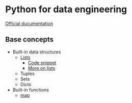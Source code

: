 # Python for data engineering

[Official ducumentation](https://docs.python.org/3/)

## Base concepts

- Built-in data structures
  - [Lists](data-structures/README.md)
    - [Code snippet](https://github.com/sologubd/data-engineer-roadmap/blob/main/src/python/data-structures/lists.py)
    - [More on lists](https://docs.python.org/3/tutorial/datastructures.html#more-on-lists)
  - Tuples
  - Sets
  - Dicts   
- Built-in functions
  - [map](https://docs.python.org/3/library/functions.html#map)
